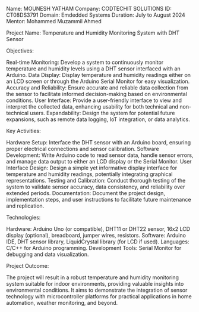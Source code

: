 Name: MOUNESH YATHAM 
Company: CODTECHIT SOLUTIONS 
ID: CT08DS3791
Domain: Emdedded Systems
Duration: July to August 2024
Mentor: Mohammed Muzammil Ahmed

Project Name: Temperature and Humidity Monitoring System with DHT Sensor

Objectives:

Real-time Monitoring: Develop a system to continuously monitor temperature and humidity levels using a DHT sensor interfaced with an Arduino.
Data Display: Display temperature and humidity readings either on an LCD screen or through the Arduino Serial Monitor for easy visualization.
Accuracy and Reliability: Ensure accurate and reliable data collection from the sensor to facilitate informed decision-making based on environmental conditions.
User Interface: Provide a user-friendly interface to view and interpret the collected data, enhancing usability for both technical and non-technical users.
Expandability: Design the system for potential future expansions, such as remote data logging, IoT integration, or data analytics.

Key Activities:

Hardware Setup: Interface the DHT sensor with an Arduino board, ensuring proper electrical connections and sensor calibration.
Software Development: Write Arduino code to read sensor data, handle sensor errors, and manage data output to either an LCD display or the Serial Monitor.
User Interface Design: Design a simple yet informative display interface for temperature and humidity readings, potentially integrating graphical representations.
Testing and Calibration: Conduct thorough testing of the system to validate sensor accuracy, data consistency, and reliability over extended periods.
Documentation: Document the project design, implementation steps, and user instructions to facilitate future maintenance and replication.

Technologies:

Hardware: Arduino Uno (or compatible), DHT11 or DHT22 sensor, 16x2 LCD display (optional), breadboard, jumper wires, resistors.
Software: Arduino IDE, DHT sensor library, LiquidCrystal library (for LCD if used).
Languages: C/C++ for Arduino programming.
Development Tools: Serial Monitor for debugging and data visualization.

Project Outcome:

The project will result in a robust temperature and humidity monitoring system suitable for indoor environments, providing valuable insights into environmental conditions. It aims to demonstrate the integration of sensor technology with microcontroller platforms for practical applications in home automation, weather monitoring, and beyond.
